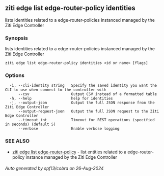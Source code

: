 ## ziti edge list edge-router-policy identities

lists identities related to a edge-router-policies instanced managed by the Ziti Edge Controller

### Synopsis

lists identities related to a edge-router-policies instanced managed by the Ziti Edge Controller

```
ziti edge list edge-router-policy identities <id or name> [flags]
```

### Options

```
  -i, --cli-identity string   Specify the saved identity you want the CLI to use when connect to the controller with
      --csv                   Output CSV instead of a formatted table
  -h, --help                  help for identities
  -j, --output-json           Output the full JSON response from the Ziti Edge Controller
      --output-request-json   Output the full JSON request to the Ziti Edge Controller
      --timeout int           Timeout for REST operations (specified in seconds) (default 5)
      --verbose               Enable verbose logging
```

### SEE ALSO

* [ziti edge list edge-router-policy](../edge-router-policy.md)	 - list entities related to a edge-router-policy instance managed by the Ziti Edge Controller

###### Auto generated by spf13/cobra on 26-Aug-2024

